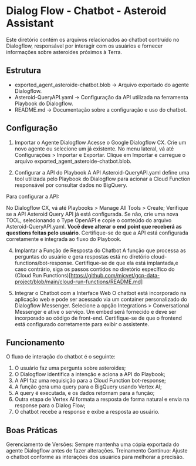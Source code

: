 # Dialog Flow - Chatbot - Asteroid Assistant

Este diretório contém os arquivos relacionados ao chatbot contruído no Dialogflow, responsável por interagir com os usuários e fornecer informações sobre asteroides próximos à Terra.

## Estrutura
- exported_agent_asteroide-chatbot.blob → Arquivo exportado do agente Dialogflow.
- Asteroid-QueryAPI.yaml → Configuração da API utilizada na ferramenta Playbook do Dialogflow.
- README.md → Documentação sobre a configuração e uso do chatbot.

## Configuração

1. Importar o Agente Dialogflow
Acesse o Google Dialogflow CX.
Crie um novo agente ou selecione um já existente.
No menu lateral, vá até Configurações > Importar e Exportar.
Clique em Importar e carregue o arquivo exported_agent_asteroide-chatbot.blob.

3. Configurar a API do Playbook
A API Asteroid-QueryAPI.yaml define uma tool utilizada pelo Playbook do Dialogflow para acionar a Cloud Function responsável por consultar dados no BigQuery.

Para configurar a API:

No Dialogflow CX, vá até Playbooks > Manage All Tools > Create;
Verifique se a API Asteroid Query API já está configurada. Se não, crie uma nova TOOL, selecionando o Type OpenAPI e copie o conteúdo do arquivo Asteroid-QueryAPI.yaml. **Você deve alterar o end point que receberá as questions feitas pelo usuário**.
Certifique-se de que a API está configurada corretamente e integrada ao fluxo do Playbook.

4. Implantar a Função de Resposta do Chatbot
A função que processa as perguntas do usuário e gera respostas está no diretório cloud-functions/bot-response. Certifique-se de que ela está implantada,e caso contrário, siga os passos contidos no diretório específico do (Cloud Run Functions)[https://github.com/micvet/gcp-data-project/blob/main/cloud-run-functions/README.md]

5. Integrar o Chatbot com a Interface Web
O chatbot está incorporado na aplicação web e pode ser acessado via um container personalizado do Dialogflow Messenger. Selecione a opção Integrations > Conversational Messenger e ative o serviço. Um embed será fornecido e deve ser incorporado ao código de front-end. Certifique-se de que o frontend está configurado corretamente para exibir o assistente.

## Funcionamento
O fluxo de interação do chatbot é o seguinte:

1. O usuário faz uma pergunta sobre asteroides;
2. O Dialogflow identifica a intenção e aciona a API do Playbook;
3. A API faz uma requisição para a Cloud Function bot-response;
4. A função gera uma query para o BigQuery usando Vertex AI;
5. A query é executada, e os dados retornam para a função;
6. Outra etapa de Vertex AI formata a resposta de forma natural e envia na response para o Dialog Flow;
7. O chatbot recebe a response e exibe a resposta ao usuário.

  
## Boas Práticas

Gerenciamento de Versões: Sempre mantenha uma cópia exportada do agente Dialogflow antes de fazer alterações.
Treinamento Contínuo: Ajuste o chatbot conforme as interações dos usuários para melhorar a precisão.
